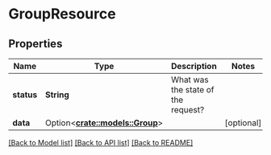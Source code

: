 # GroupResource

## Properties

Name | Type | Description | Notes
------------ | ------------- | ------------- | -------------
**status** | **String** | What was the state of the request? | 
**data** | Option<[**crate::models::Group**](Group.md)> |  | [optional]

[[Back to Model list]](../README.md#documentation-for-models) [[Back to API list]](../README.md#documentation-for-api-endpoints) [[Back to README]](../README.md)


